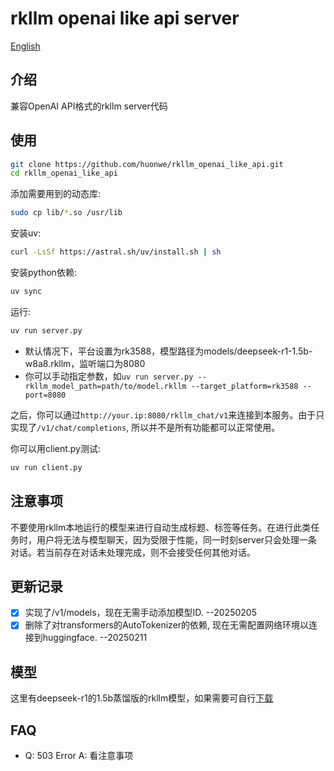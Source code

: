 # rkllm openai like api server
[English](https://github.com/huonwe/rkllm_openai_like_api/blob/main/README.en.md)

## 介绍
兼容OpenAI API格式的rkllm server代码

## 使用
```bash
git clone https://github.com/huonwe/rkllm_openai_like_api.git
cd rkllm_openai_like_api
```
添加需要用到的动态库:
```bash
sudo cp lib/*.so /usr/lib
```
安装uv:
```bash
curl -LsSf https://astral.sh/uv/install.sh | sh
```
安装python依赖:
```bash
uv sync
```
运行:
```bash
uv run server.py
```
- 默认情况下，平台设置为rk3588，模型路径为models/deepseek-r1-1.5b-w8a8.rkllm，监听端口为8080
- 你可以手动指定参数，如`uv run server.py --rkllm_model_path=path/to/model.rkllm --target_platform=rk3588 --port=8080`

之后，你可以通过`http://your.ip:8080/rkllm_chat/v1`来连接到本服务。由于只实现了`/v1/chat/completions`, 所以并不是所有功能都可以正常使用。

你可以用client.py测试:
```bash
uv run client.py
```

## 注意事项
不要使用rkllm本地运行的模型来进行自动生成标题、标签等任务。在进行此类任务时，用户将无法与模型聊天，因为受限于性能，同一时刻server只会处理一条对话。若当前存在对话未处理完成，则不会接受任何其他对话。

## 更新记录
- [x] 实现了/v1/models，现在无需手动添加模型ID.  --20250205
- [x] 删除了对transformers的AutoTokenizer的依赖, 现在无需配置网络环境以连接到huggingface.  --20250211

## 模型
这里有deepseek-r1的1.5b蒸馏版的rkllm模型，如果需要可自行[下载](https://drive.google.com/drive/folders/1I4XHZeNcDQgm1A2BTzatmUWdNHIQSsMJ?usp=sharing)

## FAQ
- Q: 503 Error
    A: 看注意事项